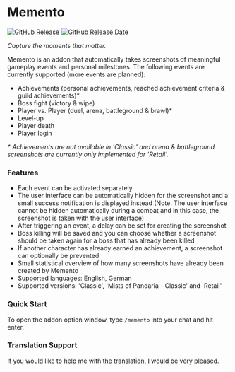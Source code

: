 # Memento

[![GitHub Release](https://img.shields.io/github/v/release/wow-addon-dev/Memento?logo=github&cacheSeconds=600)](https://github.com/wow-addon-dev/Memento/releases)
[![GitHub Release Date](https://img.shields.io/github/release-date/wow-addon-dev/Memento?logo=github&cacheSeconds=600)](https://github.com/wow-addon-dev/Memento/releases)

*Capture the moments that matter.*

Memento is an addon that automatically takes screenshots of meaningful gameplay events and personal milestones. The following events are currently supported (more events are planned):

*   Achievements (personal achievements, reached achievement criteria & guild achievements)*
*   Boss fight (victory & wipe)
*   Player vs. Player (duel, arena, battleground & brawl)*
*   Level-up
*   Player death
*   Player login

*\* Achievements are not available in 'Classic' and arena & battleground screenshots are currently only implemented for 'Retail'.*

### Features

*   Each event can be activated separately
*   The user interface can be automatically hidden for the screenshot and a small success notification is displayed instead (Note: The user interface cannot be hidden automatically during a combat and in this case, the screenshot is taken with the user interface)
*   After triggering an event, a delay can be set for creating the screenshot
*   Boss killing will be saved and you can choose whether a screenshot should be taken again for a boss that has already been killed
*   If another character has already earned an achievement, a screenshot can optionally be prevented
*   Small statistical overview of how many screenshots have already been created by Memento
*   Supported languages: English, German
*   Supported versions: 'Classic', 'Mists of Pandaria - Classic' and 'Retail'

### Quick Start

To open the addon option window, type `/memento` into your chat and hit enter.

### Translation Support

If you would like to help me with the translation, I would be very pleased.

